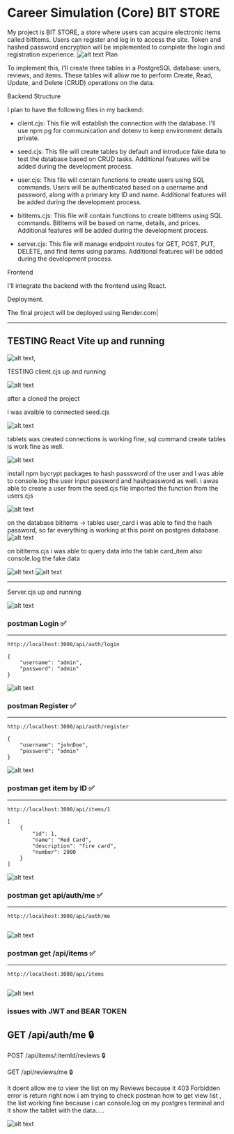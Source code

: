 # Career Simulation (Core) BIT STORE

My project is BIT STORE, a store where users can acquire electronic items called bitItems. Users can register and log in to access the site. Token and hashed password encryption will be implemented to complete the login and registration experience.
![alt text](img/image.png)
Plan

To implement this, I'll create three tables in a PostgreSQL database: users, reviews, and items. These tables will allow me to perform Create, Read, Update, and Delete (CRUD) operations on the data.

Backend Structure

I plan to have the following files in my backend:

- client.cjs: This file will establish the connection with the database. I'll use npm pg for communication and dotenv to keep environment details private.

- seed.cjs: This file will create tables by default and introduce fake data to test the database based on CRUD tasks. Additional features will be added during the development process.

- user.cjs: This file will contain functions to create users using SQL commands. Users will be authenticated based on a username and password, along with a primary key ID and name. Additional features will be added during the development process.

- bititems.cjs: This file will contain functions to create bitItems using SQL commands. BitItems will be based on name, details, and prices. Additional features will be added during the development process.

- server.cjs: This file will manage endpoint routes for GET, POST, PUT, DELETE, and find items using params. Additional features will be added during the development process.

Frontend

I'll integrate the backend with the frontend using React.

Deployment.

The final project will be deployed using Render.com|

--------------------------------------
TESTING React Vite up and running
--------------------------------------

![alt text](img/image-2.png),


TESTING client.cjs up and running

![alt text](img/image-1.png)

after a cloned the project

i was avaible to connected seed.cjs

![alt text](img/image4.png) 

tablets was created connections is working fine,
sql command create tables is work fine as well.

![alt text](img/image-3.png)

install npm bycrypt packages to hash passsword of the user and
I was able to console.log the user input password and hashpassword as well.
i awas able to create a user from the seed.cjs file imported the function from
the users.cjs

![alt text](img/image5.png)

on the database bititems -> tables user_card 
i was able to find the hash password,
 so far everything is working at this point 
 on postgres database.
![alt text](img/image6.png)

on bititems.cjs i was able to query data into the table card_item
also console.log the fake data 

![alt text](img/image7.png)
![alt text](img/image8.png)

-------------
Server.cjs up and running 

![alt text](img/image9.png)


###  postman Login ✅

---------------------------

```
http://localhost:3000/api/auth/login

{
    "username": "admin",
    "password": "admin"
}

```

![alt text](img/image10.png)





###  postman Register ✅

---------------------------

```
http://localhost:3000/api/auth/register

{
    "username": "johnDoe",
    "password": "admin"
}

```

![alt text](img/image11.png)

###  postman get item by ID ✅

---------------------------

```
http://localhost:3000/api/items/1

[
    {
        "id": 1,
        "name": "Red Card",
        "description": "fire card",
        "number": 2000
    }
]
```

![alt text](img/image12.png)

###  postman get api/auth/me ✅

---------------------------

```
http://localhost:3000/api/auth/me


```

![alt text](img/image13.png)


###  postman get /api/items ✅

---------------------------

```
http://localhost:3000/api/items


```

![alt text](img/image14.png)

### issues with JWT and BEAR TOKEN 
GET /api/auth/me 🔒
----------------------
POST /api/items/:itemId/reviews 🔒

GET /api/reviews/me 🔒

it doent allow me to view the list on my Reviews 
because it 403 Forbidden error is return
right now i am trying to check postman how to get 
view list , the list working fine because i can console.log 
on my postgres terminal and it show the tablet with the data.....
 
![alt text](img/image15.png)
